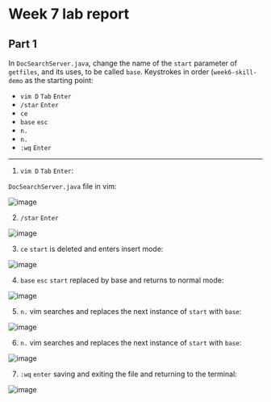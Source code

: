 # Week 7 lab report
## Part 1
In `DocSearchServer.java`, change the name of the `start` parameter of `getfiles`, and its uses, to be called `base`.
Keystrokes in order (`week6-skill-demo` as the starting point:
* `vim D` `Tab` `Enter`
*  `/star` `Enter`
*  `ce`
*  `base` `esc`
*  `n.`
*  `n.`
*  `:wq` `Enter`
---
1. `vim D` `Tab` `Enter`:

`DocSearchServer.java` file in vim:

![image](https://user-images.githubusercontent.com/114322700/201546116-50e7c855-0733-49ee-94d4-f7384b529f47.png)

2. `/star` `Enter`

![image](https://user-images.githubusercontent.com/114322700/201546132-f5eba172-eb31-4662-8767-17d6ef5d2dc7.png)

3. `ce`
`start` is deleted and enters insert mode:

![image](https://user-images.githubusercontent.com/114322700/201546146-3101e748-3a58-4c48-a230-ce0c6befdf91.png)

4. `base` `esc`
`start` replaced by base and returns to normal mode:

![image](https://user-images.githubusercontent.com/114322700/201546163-441750ca-7eb3-4d2c-a9fb-b0371c0bdbb0.png)

5. `n.`
vim searches and replaces the next instance of `start` with `base`:

![image](https://user-images.githubusercontent.com/114322700/201546176-4c55fa5c-9fbd-442d-96d5-4b722ddff360.png)

6. `n.`
vim searches and replaces the next instance of `start` with `base`:

![image](https://user-images.githubusercontent.com/114322700/201546189-1da150aa-0d6c-4dfe-961a-81e484f533a3.png)

7. `:wq` `enter`
saving and exiting the file and returning to the terminal:

![image](https://user-images.githubusercontent.com/114322700/201546199-ca265f95-7c1b-4341-bfc3-5395dd7529c3.png)

